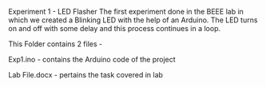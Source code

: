 Experiment 1 - LED Flasher
The first experiment done in the BEEE lab in which we created a Blinking LED with the help of an Arduino. The LED turns on and off with some delay and this process continues in a loop.

This Folder contains 2 files -

Exp1.ino - contains the Arduino code of the project

Lab File.docx - pertains the task covered in lab
